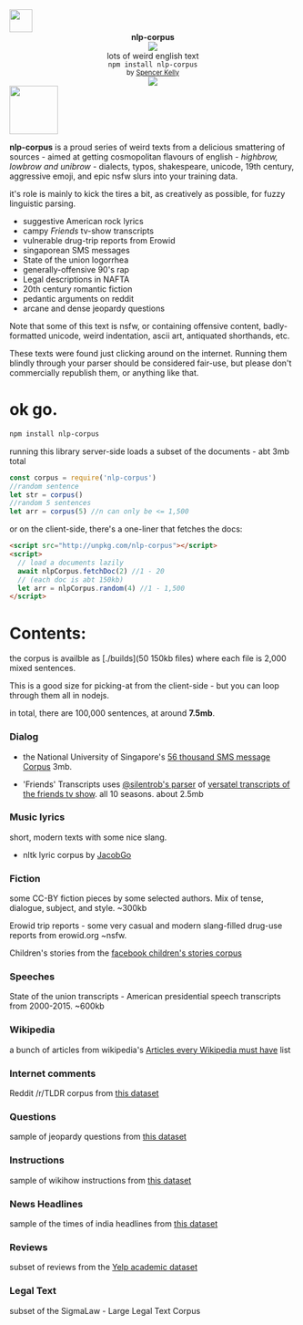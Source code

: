 <img height="40px" src="https://user-images.githubusercontent.com/399657/68221862-17ceb980-ffb8-11e9-87d4-7b30b6488f16.png"/>

<div align="center">
  <div><b>nlp-corpus</b></div>
  <img src="https://user-images.githubusercontent.com/399657/68222691-6597f180-ffb9-11e9-8a32-a7f38aa8bded.png"/>
  <div>lots of weird english text</div>
  <div><code>npm install nlp-corpus</code></div>
  <div align="center">
    <sub>
      by
      <a href="https://spencermounta.in/">Spencer Kelly</a>
    </sub>
  </div>
</div>

<div align="center">
  <div>
    <a href="https://npmjs.org/package/nlp-corpus">
      <img src="https://img.shields.io/npm/v/nlp-corpus.svg?style=flat-square" />
    </a>
  </div>
</div>

<!-- spacer -->
<img height="85px" src="https://user-images.githubusercontent.com/399657/68221862-17ceb980-ffb8-11e9-87d4-7b30b6488f16.png"/>

**nlp-corpus** is a proud series of weird texts from a delicious smattering of sources - aimed at getting cosmopolitan flavours of english - _highbrow, lowbrow and unibrow_ - dialects, typos, shakespeare, unicode, 19th century, aggressive emoji, and epic nsfw slurs into your training data.

it's role is mainly to kick the tires a bit, as creatively as possible, for fuzzy linguistic parsing.

- suggestive American rock lyrics
- campy _Friends_ tv-show transcripts
- vulnerable drug-trip reports from Erowid
- singaporean SMS messages
- State of the union logorrhea
- generally-offensive 90's rap
- Legal descriptions in NAFTA
- 20th century romantic fiction
- pedantic arguments on reddit
- arcane and dense jeopardy questions

Note that some of this text is nsfw, or containing offensive content, badly-formatted unicode, weird indentation, ascii art, antiquated shorthands, etc.

These texts were found just clicking around on the internet. Running them blindly through your parser should be considered fair-use, but please don't commercially republish them, or anything like that.

# ok go.

```bash
npm install nlp-corpus
```

running this library server-side loads a subset of the documents - abt 3mb total

```javascript
const corpus = require('nlp-corpus')
//random sentence
let str = corpus()
//random 5 sentences
let arr = corpus(5) //n can only be <= 1,500
```

or on the client-side, there's a one-liner that fetches the docs:

```html
<script src="http://unpkg.com/nlp-corpus"></script>
<script>
  // load a documents lazily
  await nlpCorpus.fetchDoc(2) //1 - 20
  // (each doc is abt 150kb)
  let arr = nlpCorpus.random(4) //1 - 1,500
</script>
```

# Contents:

the corpus is availble as [./builds](50 150kb files) where each file is 2,000 mixed sentences.

This is a good size for picking-at from the client-side - but you can loop through them all in nodejs.

in total, there are 100,000 sentences, at around **7.5mb**.

### Dialog

- the National University of Singapore's [56 thousand SMS message Corpus](http://wing.comp.nus.edu.sg:8080/SMSCorpus/overview.jsp) 3mb.

- 'Friends' Transcripts
  uses [@silentrob's parser](https://github.com/silentrob/superscript-friends) of [versatel transcripts of the friends tv show](http://home.versatel.nl/friendspic0102/). all 10 seasons. about 2.5mb

### Music lyrics

short, modern texts with some nice slang.

- nltk lyric corpus by [JacobGo](https://github.com/JacobGo/nltk-lyric-corpus/blob/master/presentation.pdf)

### Fiction

some CC-BY fiction pieces by some selected authors. Mix of tense, dialogue, subject, and style. ~300kb

Erowid trip reports - some very casual and modern slang-filled drug-use reports from erowid.org ~nsfw.

Children's stories from the [facebook children's stories corpus](https://venturebeat.com/2016/02/18/facebook-releases-1-6gb-data-set-of-childrens-stories-for-training-its-ai/)

### Speeches

State of the union transcripts - American presidential speech transcripts from 2000-2015. ~600kb

### Wikipedia

a bunch of articles from wikipedia's [Articles every Wikipedia must have](https://meta.wikimedia.org/wiki/List_of_articles_every_Wikipedia_should_have) list

### Internet comments

Reddit /r/TLDR corpus from [this dataset](https://github.com/webis-de/webis-tldr-17-corpus)

### Questions

sample of jeopardy questions from [this dataset](https://www.reddit.com/r/datasets/comments/1uyd0t/200000_jeopardy_questions_in_a_json_file/)

### Instructions

sample of wikihow instructions from [this dataset](https://github.com/mahnazkoupaee/WikiHow-Dataset)

### News Headlines

sample of the times of india headlines from [this dataset](https://dataverse.harvard.edu/api/access/datafile/:persistentId?persistentId=doi:10.7910/DVN/DPQMQH/P2Z4PM)

### Reviews

subset of reviews from the [Yelp academic dataset](https://www.kaggle.com/yelp-dataset/yelp-dataset?select=yelp_academic_dataset_review.json)

### Legal Text

subset of the SigmaLaw - Large Legal Text Corpus
